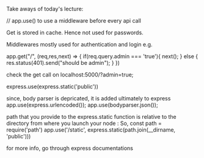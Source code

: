 Take aways of today's lecture:

// app.use() to use a middleware before every api call

Get is stored in cache.
Hence not used for passwords.


Middlewares mostly used for authentication and login e.g.

app.get("/", (req,res,next) => {
   if(req.query.admin === 'true'){
       next();
   }
   else {
       res.status(401).send("should be admin");
   }
})

check the get call on localhost:5000/?admin=true;

express.use(express.static('public'))

since, body parser is depricated, it is added ultimately to express
app.use(express.urlencoded());
app.use(bodyparser.json());

path that you provide to the express.static function is relative to the directory from where you launch your node :
So, 
const path = require('path')
app.use('/static', express.static(path.join(__dirname, 'public')))

for more info, go through express documentations

